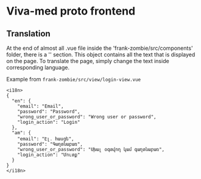 # Viva-med proto frontend 

## Translation
At the end of almost all .vue file inside the 'frank-zombie/src/components' folder, there is a '<i18n>' section.
This object contains all the text that is displayed on the page. To translate the page, simply change the text inside 
corresponding language.

Example from `frank-zombie/src/view/login-view.vue`
```
<i18n>
{
  "en": {
    "email": "Email",
    "password": "Password",
    "wrong_user_or_password": "Wrong user or password",
    "login_action": "Login"
  },
  "am": {
    "email": "Էլ․ հասցե",
    "password": "Գաղտնաբառ",
    "wrong_user_or_password": "Սխալ օգտվող կամ գաղտնաբառ",
    "login_action": "Մուտք"
  }
}
</i18n>
```